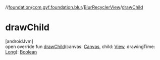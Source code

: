 //[foundation](../../../index.md)/[com.gyf.foundation.blur](../index.md)/[BlurRecyclerView](index.md)/[drawChild](draw-child.md)

# drawChild

[androidJvm]\
open override fun [drawChild](draw-child.md)(canvas: [Canvas](https://developer.android.com/reference/kotlin/android/graphics/Canvas.html), child: [View](https://developer.android.com/reference/kotlin/android/view/View.html), drawingTime: [Long](https://kotlinlang.org/api/core/kotlin-stdlib/kotlin/-long/index.html)): [Boolean](https://kotlinlang.org/api/core/kotlin-stdlib/kotlin/-boolean/index.html)